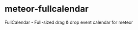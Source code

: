 meteor-fullcalendar
===================

FullCalendar - Full-sized drag &amp; drop event calendar for meteor